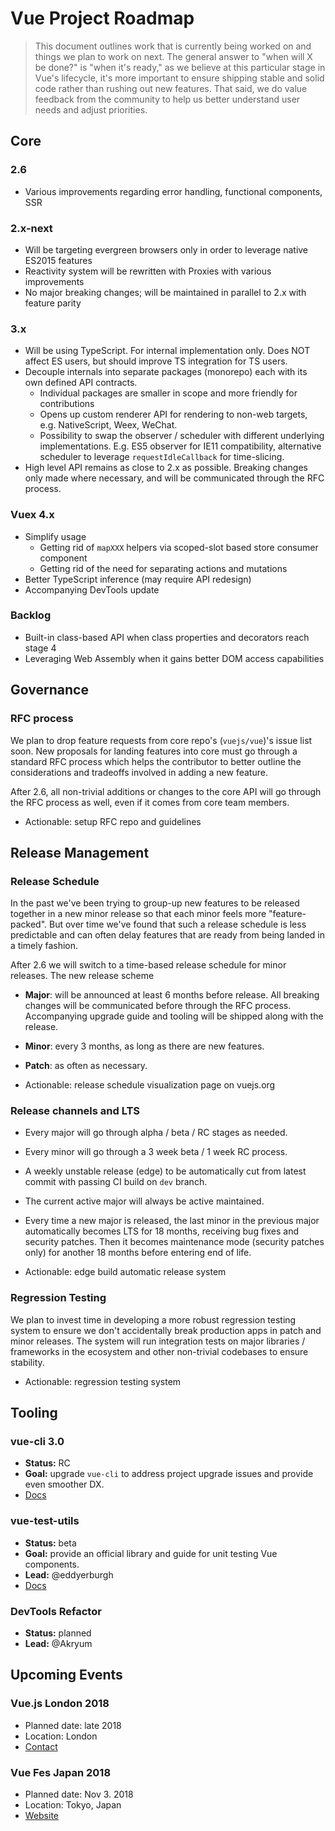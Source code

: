 # Vue Project Roadmap

> This document outlines work that is currently being worked on and things we plan to work on next. The general answer to "when will X be done?" is "when it's ready," as we believe at this particular stage in Vue's lifecycle, it's more important to ensure shipping stable and solid code rather than rushing out new features. That said, we do value feedback from the community to help us better understand user needs and adjust priorities.

## Core

### 2.6

* Various improvements regarding error handling, functional components, SSR

### 2.x-next

* Will be targeting evergreen browsers only in order to leverage native ES2015 features
* Reactivity system will be rewritten with Proxies with various improvements
* No major breaking changes; will be maintained in parallel to 2.x with feature parity

### 3.x

- Will be using TypeScript. For internal implementation only. Does NOT affect ES users, but should improve TS integration for TS users.
- Decouple internals into separate packages (monorepo) each with its own defined API contracts.
  - Individual packages are smaller in scope and more friendly for contributions
  - Opens up custom renderer API for rendering to non-web targets, e.g. NativeScript, Weex, WeChat.
  - Possibility to swap the observer / scheduler with different underlying implementations. E.g. ES5 observer for IE11 compatibility, alternative scheduler to leverage `requestIdleCallback` for time-slicing.
- High level API remains as close to 2.x as possible. Breaking changes only made where necessary, and will be communicated through the RFC process.

### Vuex 4.x

- Simplify usage
  - Getting rid of `mapXXX` helpers via scoped-slot based store consumer component
  - Getting rid of the need for separating actions and mutations
- Better TypeScript inference (may require API redesign)
- Accompanying DevTools update

### Backlog

* Built-in class-based API when class properties and decorators reach stage 4
* Leveraging Web Assembly when it gains better DOM access capabilities

## Governance

### RFC process

We plan to drop feature requests from core repo's (`vuejs/vue`)'s issue list soon. New proposals for landing features into core must go through a standard RFC process which helps the contributor to better outline the considerations and tradeoffs involved in adding a new feature.

After 2.6, all non-trivial additions or changes to the core API will go through the RFC process as well, even if it comes from core team members.

- Actionable: setup RFC repo and guidelines

## Release Management

### Release Schedule

In the past we've been trying to group-up new features to be released together in a new minor release so that each minor feels more "feature-packed". But over time we've found that such a release schedule is less predictable and can often delay features that are ready from being landed in a timely fashion.

After 2.6 we will switch to a time-based release schedule for minor releases. The new release scheme

- **Major**: will be announced at least 6 months before release. All breaking changes will be communicated before through the RFC process. Accompanying upgrade guide and tooling will be shipped along with the release.

- **Minor**: every 3 months, as long as there are new features.

- **Patch**: as often as necessary.

- Actionable: release schedule visualization page on vuejs.org

### Release channels and LTS

- Every major will go through alpha / beta / RC stages as needed.

- Every minor will go through a 3 week beta / 1 week RC process.

- A weekly unstable release (edge) to be automatically cut from latest commit with passing CI build on `dev` branch.

- The current active major will always be active maintained.

- Every time a new major is released, the last minor in the previous major automatically becomes LTS for 18 months, receiving bug fixes and security patches. Then it becomes maintenance mode (security patches only) for another 18 months before entering end of life.

- Actionable: edge build automatic release system

### Regression Testing

We plan to invest time in developing a more robust regression testing system to ensure we don't accidentally break production apps in patch and minor releases. The system will run integration tests on major libraries / frameworks in the ecosystem and other non-trivial codebases to ensure stability.

- Actionable: regression testing system

## Tooling

### vue-cli 3.0

* **Status:** RC
* **Goal:** upgrade `vue-cli` to address project upgrade issues and provide even smoother DX.
* [Docs](https://cli.vuejs.org)

### vue-test-utils

* **Status:** beta
* **Goal:** provide an official library and guide for unit testing Vue components.
* **Lead:** @eddyerburgh
* [Docs](https://vue-test-utils.vuejs.org/)

### DevTools Refactor

- **Status:** planned
- **Lead:** @Akryum

## Upcoming Events

### Vue.js London 2018

* Planned date: late 2018
* Location: London
* [Contact](mailto:team@vuejs.london)

### Vue Fes Japan 2018

* Planned date: Nov 3. 2018
* Location: Tokyo, Japan
* [Website](https://vuefes.jp)
